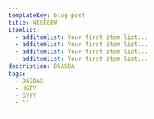 ```yaml
---
templateKey: blog-post
title: NEEEEEW
itemlist:
  - additemlist: Your first item list...
  - additemlist: Your first item list...
  - additemlist: Your first item list...
  - additemlist: Your first item list...
description: DSASDA
tags:
  - DASDAS
  - HGTY
  - GYYY
  - ''
---
```


